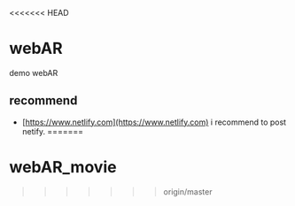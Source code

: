 <<<<<<< HEAD
# webAR
demo webAR


## recommend

- [https://www.netlify.com](https://www.netlify.com)
i recommend to post netify. 
=======
# webAR_movie
>>>>>>> origin/master
